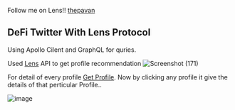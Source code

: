 Follow me on Lens!! [thepavan](https://lenster.xyz/u/thepavan)

## DeFi Twitter With Lens Protocol

Using Apollo Cilent and GraphQL for quries.

Used [Lens](https://docs.lens.xyz/docs/recommended-profiles) API to get profile recommendation
![Screenshot (171)](https://user-images.githubusercontent.com/72463719/222464095-4080b19f-b5ae-458d-b69b-878ccbe793cc.png)


For detail of every profile [Get Profile](https://docs.lens.xyz/docs/get-profil).
Now by clicking any profile it give the details of that perticular Profile..

![image](https://user-images.githubusercontent.com/72463719/222471872-c2c4e2af-58f2-4a2d-92a7-6948fcec0694.png)

